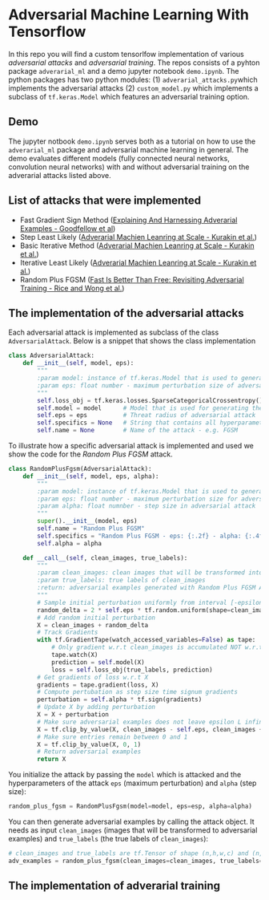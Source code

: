# Adversarial Machine Learning With Tensorflow
In this repo you will find a custom tensorlfow implementation of various *adversarial attacks* and *adversarial training*. The repos consists of a pyhton package `adverarial_ml` and a demo jupyter notebook `demo.ipynb`. The python packages has two python modules: (1) `adverarial_attacks.py`which implements the adversarial attacks (2) `custom_model.py` which implements a subclass of `tf.keras.Model` which features an adversarial training option. 

## Demo
The jupyter notbook `demo.ipynb` serves both as a tutorial on how to use the `adverarial_ml` package and adversarial machine learning in general. The demo evaluates different models (fully connected neural networks, convolution neural networks) with and without adversarial training on the adverarial attacks listed above.

## List of attacks that were implemented

- Fast Gradient Sign Method ([Explaining And Harnessing Adverarial Examples - Goodfellow et al](https://arxiv.org/pdf/1412.6572.pdf))
- Step Least Likely ([Adverarial Machien Leanring at Scale - Kurakin et al.](https://arxiv.org/pdf/1611.01236.pdf))
- Basic Iterative Method ([Adverarial Machien Leanring at Scale - Kurakin et al.](https://arxiv.org/pdf/1611.01236.pdf))
- Iterative Least Likely ([Adverarial Machien Leanring at Scale - Kurakin et al.](https://arxiv.org/pdf/1611.01236.pdf))
- Random Plus FGSM ([Fast Is Better Than Free: Revisiting Adversarial Training - Rice and Wong et al.](https://arxiv.org/pdf/2001.03994.pdf))

## The implementation of the adversarial attacks
Each adversarial attack is implemented as subclass of the class `AdversarialAttack`. Below is a snippet that shows the class implementation

```Python
class AdversarialAttack:
    def __init__(self, model, eps):
        """
        :param model: instance of tf.keras.Model that is used to generate adversarial examples with attack
        :param eps: float number - maximum perturbation size of adversarial attack
        """
        self.loss_obj = tf.keras.losses.SparseCategoricalCrossentropy()  # Loss that is used for adversarial attack
        self.model = model      # Model that is used for generating the adversarial examples
        self.eps = eps          # Threat radius of adversarial attack
        self.specifics = None   # String that contains all hyperparameters of attack
        self.name = None        # Name of the attack - e.g. FGSM
```
To illustrate how a specific adversarial attack is implemented and used we show the code for the *Random Plus FGSM* attack. 

```Python
class RandomPlusFgsm(AdversarialAttack):
    def __init__(self, model, eps, alpha):
        """
        :param model: instance of tf.keras.Model that is used to generate adversarial examples
        :param eps: float number - maximum perturbation size for adversarial attack
        :param alpha: float numnber - step size in adversarial attack
        """
        super().__init__(model, eps)
        self.name = "Random Plus FGSM"
        self.specifics = "Random Plus FGSM - eps: {:.2f} - alpha: {:.4f}".format(eps, alpha)
        self.alpha = alpha

    def __call__(self, clean_images, true_labels):
        """
        :param clean_images: clean images that will be transformed into adversarial examples
        :param true_labels: true labels of clean_images
        :return: adversarial examples generated with Random Plus FGSM Attack
        """
        # Sample initial perturbation uniformly from interval [-epsilon, epsilon]
        random_delta = 2 * self.eps * tf.random.uniform(shape=clean_images.shape) - self.eps
        # Add random initial perturbation
        X = clean_images + random_delta
        # Track Gradients
        with tf.GradientTape(watch_accessed_variables=False) as tape:
            # Only gradient w.r.t clean_images is accumulated NOT w.r.t model parameters
            tape.watch(X)
            prediction = self.model(X)
            loss = self.loss_obj(true_labels, prediction)
        # Get gradients of loss w.r.t X
        gradients = tape.gradient(loss, X)
        # Compute pertubation as step size time signum gradients
        perturbation = self.alpha * tf.sign(gradients)
        # Update X by adding perturbation
        X = X + perturbation
        # Make sure adversarial examples does not leave epsilon L infinity ball around clean_images
        X = tf.clip_by_value(X, clean_images - self.eps, clean_images + self.eps)
        # Make sure entries remain between 0 and 1
        X = tf.clip_by_value(X, 0, 1)
        # Return adversarial examples
        return X
```

You initialize the attack by passing the `model` which is attacked and the hyperparameters of the attack `eps` (maximum perturbation) and `alpha` (step size):

```python
random_plus_fgsm = RandomPlusFgsm(model=model, eps=esp, alpha=alpha)
```

You can then generate adversarial examples by calling the attack object. It needs as input `clean_images` (images that will be transformed to adversarial examples) and `true_labels` (the true labels of `clean_images`):

```python
# clean_images and true_labels are tf.Tensor of shape (n,h,w,c) and (n,) respectively
adv_examples = random_plus_fgsm(clean_images=clean_images, true_labels=true_labels) # adv_examples.shape = (n,h,w,c)
```


## The implementation of adverarial training
